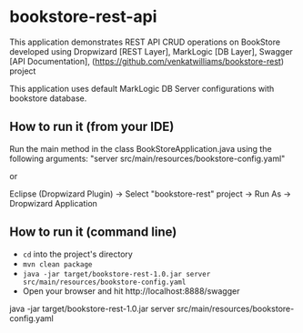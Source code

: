 bookstore-rest-api
=============================

This application demonstrates REST API CRUD operations on BookStore developed using Dropwizard [REST Layer], MarkLogic [DB Layer], Swagger [API Documentation], (https://github.com/venkatwilliams/bookstore-rest) project

This application uses default MarkLogic DB Server configurations with bookstore database.

How to run it (from your IDE)
----------------------------

Run the main method in the class BookStoreApplication.java using the following arguments: "server src/main/resources/bookstore-config.yaml"

or 

Eclipse (Dropwizard Plugin) -> Select "bookstore-rest" project -> Run As -> Dropwizard Application

How to run it (command line)
----------------------------

* `cd` into the project's directory
* `mvn clean package`
* `java -jar target/bookstore-rest-1.0.jar server src/main/resources/bookstore-config.yaml`
* Open your browser and hit http://localhost:8888/swagger 

java -jar target/bookstore-rest-1.0.jar server src/main/resources/bookstore-config.yaml


